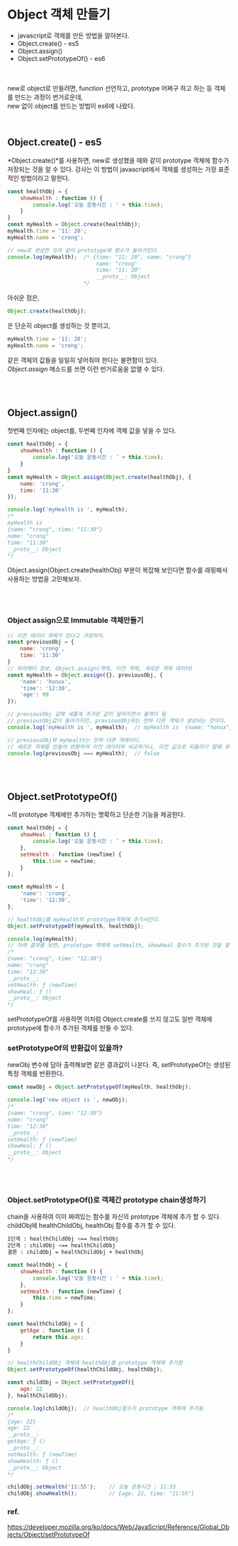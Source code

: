 # Object 객체 만들기
- javascript로 객체를 만든 방법을 알아본다.
- Object.create() - es5
- Object.assign()
- Object.setPrototypeOf() - es6

<br><br>
new로 object로 만들려면, function 선언하고, prototype 어쩌구 하고 하는 등 객체를 만드는 과정이 번거로운데,<br>
new 없이 object를 만드는 방법이 es6에 나왔다.

<br>

## Object.create() - es5
*Object.create()*를 사용하면, new로 생성했을 때와 같이 prototype 객체에 함수가 저장되는 것을 알 수 있다.
강사는 이 방법이 javascript에서 객체를 생성하는 가장 표준적인 방법이라고 말한다.
```javascript
const healthObj = {
    showHealth : function () {
        console.log('오늘 운동시간 : ' + this.time);
    }
}
const myHealth = Object.create(healthObj);
myHealth.time = '11: 20';
myHealth.name = 'crong';

// new로 생성한 것과 같이 prototype에 함수가 들어가있다.
console.log(myHealth);  /* {time: "11: 20", name: "crong"}
                            name: "crong"
                            time: "11: 20"
                            __proto__: Object
                        */
```

아쉬운 점은, 
```javascript
Object.create(healthObj);
```
은 단순히 object를 생성하는 것 뿐이고,
```javascript
myHealth.time = '11: 20';
myHealth.name = 'crong';
```
같은 객체의 값들을 일일히 넣어줘야 한다는 불편함이 있다.<br>
*Object.assign* 메소드를 쓰면 이런 번거로움을 없앨 수 있다.

<br><br>

## Object.assign()
첫번째 인자에는 object를, 두번째 인자에 객체 값을 넣을 수 있다.
```javascript
const healthObj = {
    showHealth : function () {
        console.log('오늘 운동시간 : ' + this.time);
    }
}
const myHealth = Object.assign(Object.create(healthObj), {
    name: 'crong',
    time: '11:30'
});

console.log('myHealth is ', myHealth);
/*
myHealth is  
{name: "crong", time: "11:30"}
name: "crong"
time: "11:30"
__proto__: Object
*/
```

Object.assign(Object.create(healthObj) 부분이 복잡해 보인다면 함수를 래핑해서 사용하는 방법을 고민해보자.

<br><br>

### Object assign으로 Immutable 객체만들기
```javascript
// 이전 데이터 객체가 있다고 가정하자.
const previousObj = {
    name: 'crong',
    time: '11:30'
}
// 파라메터 정보, Object.assign(객체, 이전 객체, 새로운 객체 데이터)
const myHealth = Object.assign({}, previousObj, {
    'name': 'honux',
    'time': '12:30',
    'age': 99
});

// previousObj 값에 새롭게 추가된 값이 덮어지면서 출력이 됨
// previousObj값이 들어가지만, previousObj와는 전혀 다른 객체가 생성되는 것이다.
console.log('myHealth is ', myHealth);  // myHealth is  {name: "honux", time: "12:30", age: 99}

// previousObj와 myHealth는 전혀 다른 객체이다.
// 새로운 객체를 만들어 반환하여 이전 데이터와 비교하거나, 이전 값으로 되돌리기 할때 유용함
console.log(previousObj === myHealth);  // false
```

<br><br>

## Object.setPrototypeOf()
~의 prototype 객체에만 추가하는 명확하고 단순한 기능을 제공한다.

```javascript
const healthObj = {
    showHeal : function () {
        console.log('오늘 운동시간 : ' + this.time);
    },
    setHealth : function (newTime) {
        this.time = newTime;
    }
}; 

const myHealth = {
    'name': 'crong',
    'time': '12:30',
};

// healthObj를 myHealth의 prototype객체에 추가시킨다.
Object.setPrototypeOf(myHealth, healthObj);

console.log(myHealth);
// 아래 결과를 보면, prototype 객체에 setHealth, showHeal 함수가 추가된 것을 알 수 있다.
/*
{name: "crong", time: "12:30"}
name: "crong"
time: "12:30"
__proto__:
setHealth: ƒ (newTime)
showHeal: ƒ ()
__proto__: Object
*/
```

setPrototypeOf를 사용하면 이처럼 Object.create를 쓰지 않고도 일반 객체에 prototype에 함수가 추가된 객체를 만들 수 있다.<br>

### setPrototypeOf의 반환값이 있을까?
newObj 변수에 담아 출력해보면 같은 결과값이 나온다.
즉, setPrototypeOf는 생성된 특정 객체를 반환한다.
```javascript
const newObj = Object.setPrototypeOf(myHealth, healthObj);

console.log('new object is ', newObj);
/*
{name: "crong", time: "12:30"}
name: "crong"
time: "12:30"
__proto__:
setHealth: ƒ (newTime)
showHeal: ƒ ()
__proto__: Object
*/
```

<br><br>

### Object.setPrototypeOf()로 객체간 prototype chain생성하기
chain을 사용하여 이미 짜여있는 함수를 자신의 prototype 객체에 추가 할 수 있다.<br>
childObj에 healthChildObj, healthObj 함수를 추가 할 수 있다.<br>
```bash
1단계 : healthChildObj <== healthObj
2단계 : childObj <== healthChildObj
결론 : childObj = healthChildObj + healthObj
```

```javascript
const healthObj = {
    showHealth : function () {
        console.log('오늘 운동시간 : ' + this.time);
    },
    setHealth : function (newTime) {
        this.time = newTime;
    }
}; 

const healthChildObj = {
    getAge : function () {
        return this.age;
    }
}

// healthChildObj 객체에 healthObj를 prototype 객체에 추가함
Object.setPrototypeOf(healthChildObj, healthObj);

const childObj = Object.setPrototypeOf({
    age: 22
}, healthChildObj);

console.log(childObj);  // healthObj함수가 prototype 객체에 추가됨
/*
{age: 22}
age: 22
__proto__:
getAge: ƒ ()
__proto__:
setHealth: ƒ (newTime)
showHealth: ƒ ()
__proto__: Object
*/

childObj.setHealth('11:55');    // 오늘 운동시간 : 11:55
childObj.showHealth();          // {age: 22, time: "11:55"}
```

### ref.
https://developer.mozilla.org/ko/docs/Web/JavaScript/Reference/Global_Objects/Object/setPrototypeOf
